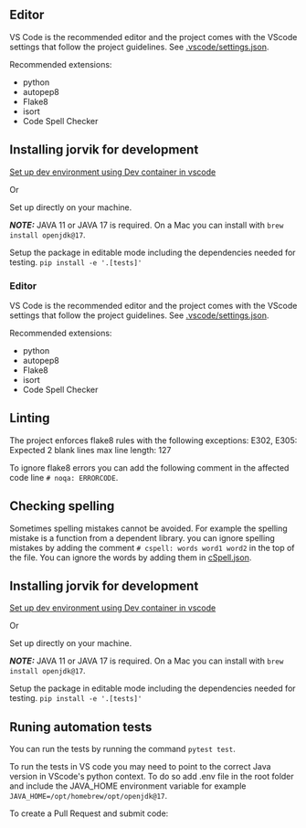 
## Editor
VS Code is the recommended editor and the project comes with the VScode settings that follow the project guidelines. See [.vscode/settings.json](https://github.com/jorvik-io/jorvik/blob/main/.vscode/settings.json).

Recommended extensions:
- python
- autopep8
- Flake8
- isort
- Code Spell Checker

## Installing jorvik for development

[Set up dev environment using Dev container in vscode](https://github.com/jorvik-io/jorvik/blob/main/.devcontainer/setup_guide.md)

Or

Set up directly on your machine.

**_NOTE:_**  JAVA 11 or JAVA 17 is required. On a Mac you can install with `brew install openjdk@17`.

Setup the package in editable mode including the dependencies needed for testing.
`pip install -e '.[tests]'`

### Editor
VS Code is the recommended editor and the project comes with the VScode settings that follow the project guidelines. See [.vscode/settings.json](https://github.com/jorvik-io/jorvik/blob/main/.vscode/settings.json).

Recommended extensions:
- python
- autopep8
- Flake8
- isort
- Code Spell Checker

## Linting
The project enforces flake8 rules with the following exceptions: 
E302, E305: Expected 2 blank lines
max line length: 127

To ignore flake8 errors you can add the following comment in the affected code line `# noqa: ERRORCODE`.

## Checking spelling
Sometimes spelling mistakes cannot be avoided. For example the spelling mistake is a function from a dependent library. you can ignore spelling mistakes by adding the comment `# cspell: words word1 word2` in the top of the file.  You can ignore the words by adding them in [cSpell.json](https://github.com/jorvik-io/jorvik/blob/main/cspell.json).

## Installing jorvik for development

[Set up dev environment using Dev container in vscode](https://github.com/jorvik-io/jorvik/blob/main/.devcontainer/setup_guide.md)

Or

Set up directly on your machine.

**_NOTE:_**  JAVA 11 or JAVA 17 is required. On a Mac you can install with `brew install openjdk@17`.

Setup the package in editable mode including the dependencies needed for testing.
`pip install -e '.[tests]'`

## Runing automation tests
You can run the tests by running the command `pytest test`.

To run the tests in VS code you may need to point to the correct Java version in VScode's python context. To do so add .env file in the root folder and include the JAVA_HOME environment variable for example `JAVA_HOME=/opt/homebrew/opt/openjdk@17`.


To create a Pull Request and submit code:
